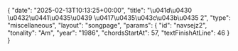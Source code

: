 {
    "date": "2025-02-13T10:13:25+00:00",
    "title": "\u041d\u0430 \u0432\u0441\u0435\u0439 \u0417\u0435\u043c\u043b\u0435 2",
    "type": "miscellaneous",
    "layout": "songpage",
    "params": {
        "id": "navsejz2",
        "tonality": "Am",
        "year": "1986",
        "chordsStartAt": 57,
        "textFinishAtLine": 46
    }
}
